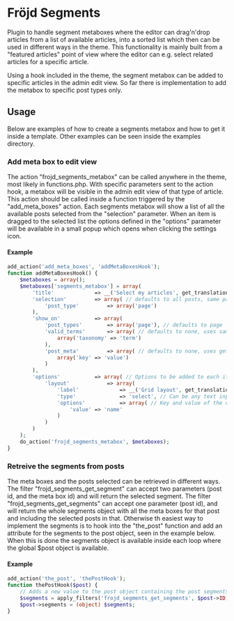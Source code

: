 # Fröjd Segments

Plugin to handle segment metaboxes where the editor can drag'n'drop articles from a list of available articles, into a sorted list which then can be used in different ways in the theme. This functionality is mainly built from a "featured articles" point of view where the editor can e.g. select related articles for a specific article.

Using a hook included in the theme, the segment metabox can be added to specific articles in the admin edit view. So far there is implementation to add the metabox to specific post types only.

## Usage
Below are examples of how to create a segments metabox and how to get it inside a template. Other examples can be seen inside the examples directory.

### Add meta box to edit view
The action "frojd_segments_metabox" can be called anywhere in the theme, most likely in functions.php. With specific parameters sent to the action hook, a metabox will be visible in the admin edit view of that type of article. This action should be called inside a function triggered by the "add_meta_boxes" action. Each segments metabox will show a list of all the available posts selected from the "selection" parameter. When an item is dragged to the selected list the options defined in the "options" parameter will be available in a small popup which opens when clicking the settings icon.

#### Example
```php
add_action('add_meta_boxes', 'addMetaBoxesHook');
function addMetaBoxesHook() {
    $metaboxes = array();
    $metaboxes['segments_metabox'] = array(
        'title'             => __('Select my articles', get_translation_domain()), // defaults to "Select articles"
        'selection'         => array( // defaults to all posts, same parameters as in get_posts can be used here
            'post_type'         => array('page')
        ),
        'show_on'           => array(
            'post_types'        => array('page'), // defaults to page
            'valid_terms'       => array( // defaults to none, uses same parameters as has_term, term can be name/id/slug or array of them to check for, taxonomy is the name
                array('taxonomy' => 'term')
            ),
            'post_meta'         => array( // defaults to none, uses get_post_meta function to check, key is the field name and value is what to check for
                array('key' => 'value')
            )
        ),
        'options'           => array( // Options to be added to each item selected in the segment, can be used to e.g. implement grid layout or add an alternative title.
            'layout'            => array(
                'label'             => __('Grid layout', get_translation_domain()),
                'type'              => 'select', // Can be any text input field (text, number etc), select, checkbox or textarea
                'options'           => array( // Key and value of the options in select e.g. array('quarter' => '1/4')
                    'value' => 'name'
                )
            )
        )
    );
    do_action('frojd_segments_metabox', $metaboxes);
}
```

### Retreive the segments from posts
The meta boxes and the posts selected can be retrieved in different ways. The filter "frojd_segments_get_segment" can accept two parameters (post id, and the meta box id) and will return the selected segment. The filter "frojd_segments_get_segments" can accept one parameter (post id), and will return the whole segments object with all the meta boxes for that post and including the selected posts in that. Otherwise th easiest way to implement the segments is to hook into the "the_post" function and add an attribute for the segments to the post object, seen in the example below. When this is done the segments object is available inside each loop where the global $post object is available.

#### Example
```php
add_action('the_post', 'thePostHook');
function thePostHook($post) {
    // Adds a new value to the post object containing the post segments
    $segments = apply_filters('frojd_segments_get_segments', $post->ID);
    $post->segments = (object) $segments;
}
```